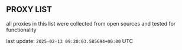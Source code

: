 ## PROXY LIST

all proxies in this list were collected from open sources and tested for functionality

last update: `2025-02-13 09:20:03.585694+00:00` UTC